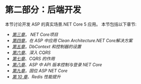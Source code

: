 # 第二部分：后端开发

本节讨论开发 ASP 的真实场景.NET Core 5 应用。 本节包括以下章节:

*   [*第三章*](03.html#_idTextAnchor044)， *NET Core项目*
*   [*第四章*](04.html#_idTextAnchor058)，*在 ASP 中应用 Clean Architecture.NET Core解决方案*
*   [*第五章*](05.html#_idTextAnchor079)，*DbContext 和控制器的设置*
*   [*第六章*](06.html#_idTextAnchor092)、*深入 CQRS*
*   [*第七章*](07.html#_idTextAnchor110)、*CQRS 的作用*
*   [*第八章*](08.html#_idTextAnchor121)、*ASP 中 API 版本控制与登录 NET Core*
*   [*第九章*](09.html#_idTextAnchor136)，*固位 ASP NET Core*
*   [*第 10 章*](10.html#_idTextAnchor169)、*Redis 性能提升*